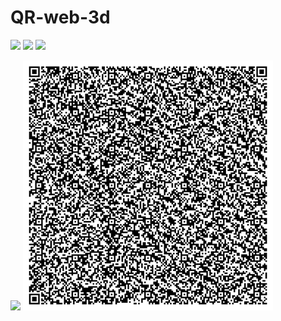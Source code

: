# QR-web-3d
[![](https://img.shields.io/badge/-Language-D8D81F?style=for-the-badge&logo=javascript&logoColor=white)]() [![](https://img.shields.io/badge/-Language-CF60DF?style=for-the-badge&logo=html5&logoColor=white)]() [![](https://img.shields.io/badge/-Language-5BC5E3?style=for-the-badge&logo=css3&logoColor=white)]()

<img src="./~Gifs/preview.gif" width="250">
<img src="./~Gifs/qr.gif" width="400">
